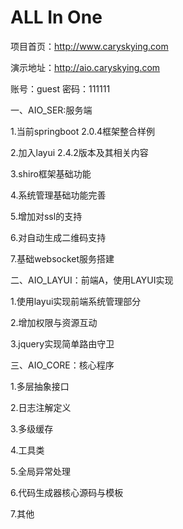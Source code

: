 # ALL In One
项目首页：http://www.caryskying.com

演示地址：http://aio.caryskying.com

账号：guest  密码：111111


一、AIO_SER:服务端

1.当前springboot 2.0.4框架整合样例

2.加入layui 2.4.2版本及其相关内容

3.shiro框架基础功能

4.系统管理基础功能完善

5.增加对ssl的支持

6.对自动生成二维码支持

7.基础websocket服务搭建

二、AIO_LAYUI：前端A，使用LAYUI实现

1.使用layui实现前端系统管理部分

2.增加权限与资源互动

3.jquery实现简单路由守卫

三、AIO_CORE：核心程序

1.多层抽象接口

2.日志注解定义

3.多级缓存

4.工具类

5.全局异常处理

6.代码生成器核心源码与模板

7.其他
